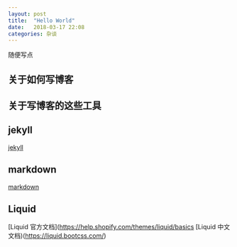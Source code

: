 ```yaml
---
layout: post
title:  "Hello World"
date:   2018-03-17 22:08
categories: 杂谈
---
```

随便写点

## 关于如何写博客
## 关于写博客的这些工具
## jekyll
[jekyll](https://www.jekyll.com.cn/docs/home/)
## markdown
[markdown](https://www.appinn.com/markdown/)
## Liquid
[Liquid 官方文档](https://help.shopify.com/themes/liquid/basics
[Liquid 中文文档)(https://liquid.bootcss.com/)
